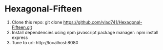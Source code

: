 # Hexagonal-Fifteen

1) Clone this repo: 
git clone https://github.com/vlad741/Hexagonal-Fifteen.git
2) Install dependencies using npm javascript package manager: 
npm install express
3) Tune to url: 
http://localhost:8080
